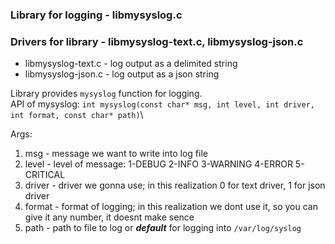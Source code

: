 ### Library for logging - libmysyslog.c
### Drivers for library - libmysyslog-text.c, libmysyslog-json.c
- libmysyslog-text.c - log output as a delimited string
- libmysyslog-json.c - log output as a json string

Library provides `mysyslog` function for logging.\
API of mysyslog: ```int mysyslog(const char* msg, int level, int driver, int format, const char* path)```\

Args:
1. msg - message we want to write into log file
2. level - level of message: 1-DEBUG 2-INFO 3-WARNING 4-ERROR 5-CRITICAL
3. driver - driver we gonna use; in this realization 0 for text driver, 1 for json driver
4. format - format of logging; in this realization we dont use it, so you can give it any number, it doesnt make sence
5. path - path to file to log or ***default*** for logging into `/var/log/syslog`
